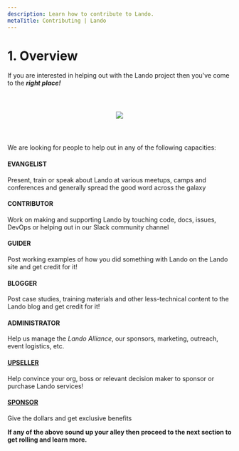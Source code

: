 ```yaml
---
description: Learn how to contribute to Lando.
metaTitle: Contributing | Lando
---
```


# 1. Overview

If you are interested in helping out with the Lando project then you've come to the _**right place!**_

<div style="text-align: center; padding: 3em;">
  <a href="https://lando.dev/join" target="_blank">
    <img src="https://lando.dev/images/lando-alliance.png">
  </a>
</div>

We are looking for people to help out in any of the following capacities:

<div id="alliance-roles">
  <div class="point-half">
    <h4>EVANGELIST</h4>
    <p>Present, train or speak about Lando at various meetups, camps and conferences and generally spread the good word across the galaxy</p>
  </div>
  <div class="point-half">
    <h4>CONTRIBUTOR</h4>
    <p>Work on making and supporting Lando by touching code, docs, issues, DevOps or helping out in our Slack community channel</p>
  </div>
  <div class="point-half">
    <h4>GUIDER</h4>
    <p>Post working examples of how you did something with Lando on the Lando site and get credit for it!</p>
  </div>
  <div class="point-half">
    <h4>BLOGGER</h4>
    <p>Post case studies, training materials and other less-technical content to the Lando blog and get credit for it!</p>
  </div>
  <div class="point-half">
    <h4>ADMINISTRATOR</h4>
    <p>Help us manage the <em>Lando Alliance</em>, our sponsors, marketing, outreach, event logistics, etc.</p>
  </div>
  <div class="point-half">
    <h4><a href="/contrib/upseller-intro.html">UPSELLER</a></h4>
    <p>Help convince your org, boss or relevant decision maker to sponsor or purchase Lando services!</p>
  </div>
  <div class="point-half">
    <h4><a href="/contrib/sponsor-intro.html">SPONSOR</a></h4>
    <p>Give the dollars and get exclusive benefits</p>
  </div>
</div>

**If any of the above sound up your alley then proceed to the next section to get rolling and learn more.**
